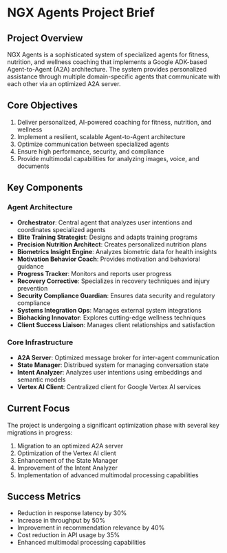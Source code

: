 # NGX Agents Project Brief

## Project Overview
NGX Agents is a sophisticated system of specialized agents for fitness, nutrition, and wellness coaching that implements a Google ADK-based Agent-to-Agent (A2A) architecture. The system provides personalized assistance through multiple domain-specific agents that communicate with each other via an optimized A2A server.

## Core Objectives
1. Deliver personalized, AI-powered coaching for fitness, nutrition, and wellness
2. Implement a resilient, scalable Agent-to-Agent architecture
3. Optimize communication between specialized agents
4. Ensure high performance, security, and compliance
5. Provide multimodal capabilities for analyzing images, voice, and documents

## Key Components

### Agent Architecture
- **Orchestrator**: Central agent that analyzes user intentions and coordinates specialized agents
- **Elite Training Strategist**: Designs and adapts training programs
- **Precision Nutrition Architect**: Creates personalized nutrition plans
- **Biometrics Insight Engine**: Analyzes biometric data for health insights
- **Motivation Behavior Coach**: Provides motivation and behavioral guidance
- **Progress Tracker**: Monitors and reports user progress
- **Recovery Corrective**: Specializes in recovery techniques and injury prevention
- **Security Compliance Guardian**: Ensures data security and regulatory compliance
- **Systems Integration Ops**: Manages external system integrations
- **Biohacking Innovator**: Explores cutting-edge wellness techniques
- **Client Success Liaison**: Manages client relationships and satisfaction

### Core Infrastructure
- **A2A Server**: Optimized message broker for inter-agent communication
- **State Manager**: Distribued system for managing conversation state
- **Intent Analyzer**: Analyzes user intentions using embeddings and semantic models
- **Vertex AI Client**: Centralized client for Google Vertex AI services

## Current Focus
The project is undergoing a significant optimization phase with several key migrations in progress:
1. Migration to an optimized A2A server
2. Optimization of the Vertex AI client
3. Enhancement of the State Manager
4. Improvement of the Intent Analyzer
5. Implementation of advanced multimodal processing capabilities

## Success Metrics
- Reduction in response latency by 30%
- Increase in throughput by 50%
- Improvement in recommendation relevance by 40%
- Cost reduction in API usage by 35%
- Enhanced multimodal processing capabilities
